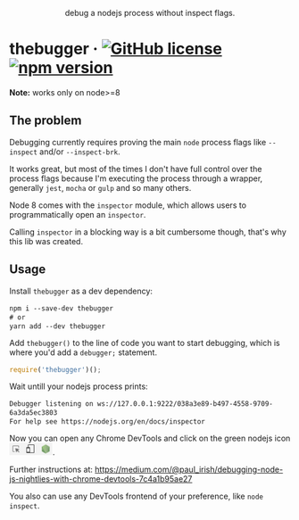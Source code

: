 <p align="center">
  debug a nodejs process without inspect flags.
</p>

# thebugger &middot; [![GitHub license](https://img.shields.io/badge/license-MIT-blue.svg)](https://github.com/fabiomcosta/thebugger/blob/master/LICENSE) [![npm version](https://badge.fury.io/js/thebugger.svg)](https://badge.fury.io/js/thebugger)

**Note:** works only on node>=8

## The problem

Debugging currently requires proving the main `node` process flags like `--inspect`
and/or `--inspect-brk`.

It works great, but most of the times I don't have full control over the process
flags because I'm executing the process through a wrapper, generally `jest`,
`mocha` or `gulp` and so many others.

Node 8 comes with the `inspector` module, which allows users to programmatically
open an `inspector`.

Calling `inspector` in a blocking way is a bit cumbersome though, that's why
this lib was created.

## Usage

Install `thebugger` as a dev dependency:

```
npm i --save-dev thebugger
# or
yarn add --dev thebugger
```

Add `thebugger()` to the line of code you want to start debugging, which is
where you'd add a `debugger;` statement.

```js
require('thebugger')();
```

Wait untill your nodejs process prints:

```
Debugger listening on ws://127.0.0.1:9222/038a3e89-b497-4558-9709-6a3da5ec3803
For help see https://nodejs.org/en/docs/inspector
```

Now you can open any Chrome DevTools and click on the green nodejs icon <img height="22" src="./assets/devtools_nodejs_icon.png"/>.

Further instructions at: https://medium.com/@paul_irish/debugging-node-js-nightlies-with-chrome-devtools-7c4a1b95ae27

You also can use any DevTools frontend of your preference, like `node inspect`.
